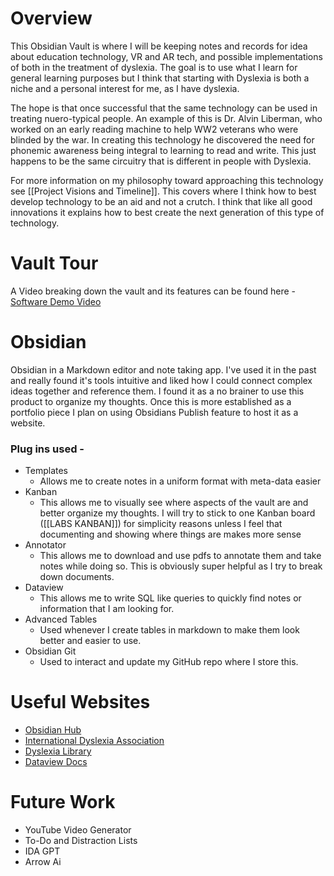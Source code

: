 # Overview

This Obsidian Vault is where I will be keeping notes and records for idea about education technology, VR and AR tech, and possible implementations of both in the treatment of dyslexia. The goal is to use what I learn for general learning purposes but I think that starting with Dyslexia is both a niche and a personal interest for me, as I have dyslexia.

The hope is that once successful that the same technology can be used in treating nuero-typical people. An example of this is Dr. Alvin Liberman, who worked on an early reading machine to help WW2 veterans who were blinded by the war. In creating this technology he discovered the need for phonemic awareness being integral to learning to read and write. This just happens to be the same circuitry that is different in people with Dyslexia.

For more information on my philosophy toward approaching this technology see [[Project Visions and Timeline]]. This covers where I think how to best develop technology to be an aid and not a crutch. I think that like all good innovations it explains how to best create the next generation of this type of technology.

# Vault Tour

A Video breaking down the vault and its features can be found here - [Software Demo Video](http://youtube.link.goes.here)

# Obsidian

Obsidian in a Markdown editor and note taking app. I've used it in the past and really found it's tools intuitive and liked how I could connect complex ideas together and reference them. I found it as a no brainer to use this product to organize my thoughts. Once this is more established as a portfolio piece I plan on using Obsidians Publish feature to host it as a website. 

### Plug ins used -

-  Templates
	- Allows me to create notes in a uniform format with meta-data easier
- Kanban
	- This allows me to visually see where aspects of the vault are and better organize my thoughts. I will try to stick to one Kanban board ([[LABS KANBAN]]) for simplicity reasons unless I feel that documenting and showing where things are makes more sense
- Annotator
	- This allows me to download and use pdfs to annotate them and take notes while doing so. This is obviously super helpful as I try to break down documents.
- Dataview
	- This allows me to write SQL like queries to quickly find notes or information that I am looking for.
- Advanced Tables
	- Used whenever I create tables in markdown to make them look better and easier to use.
- Obsidian Git
	- Used to interact and update my GitHub repo where I store this.

# Useful Websites

- [Obsidian Hub](https://publish.obsidian.md/hub/00+-+Start+here)
- [International Dyslexia Association](https://dyslexiaida.org/)
- [Dyslexia Library](https://dyslexialibrary.org/)
- [Dataview Docs](https://blacksmithgu.github.io/obsidian-dataview/queries/structure/)

# Future Work

- YouTube Video Generator
- To-Do and Distraction Lists
- IDA GPT
- Arrow Ai
